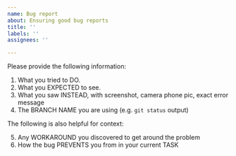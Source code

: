 ```yaml
---
name: Bug report
about: Ensuring good bug reports
title: ''
labels: ''
assignees: ''

---
```


Please provide the following information:

1. What you tried to DO.
2. What you EXPECTED to see.
3. What you saw INSTEAD, with screenshot, camera phone pic, exact error message
4. The BRANCH NAME you are using (e.g. `git status` output)

The following is also helpful for context:

5. Any WORKAROUND you discovered to get around the problem
6. How the bug PREVENTS you from in your current TASK
